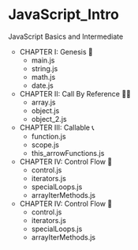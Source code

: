 # JavaScript_Intro
JavaScript Basics and Intermediate
<ul style="list-style-type: circle;">
    <li>
      <span>CHAPTER I: Genesis 🧬</span>
      <ul>
        <li>main.js</li>
        <li>string.js</li>
        <li>math.js</li>
        <li>date.js</li>
      </ul>
    </li>
    <li>
      <span>CHAPTER II: Call By Reference 🫸🫷</span>
      <ul>
        <li>array.js</li>
        <li>object.js</li>
        <li>object_2.js</li>
      </ul>
    </li>
    <li>
      <span>CHAPTER III: Callable 📞</span>
      <ul>
        <li>function.js</li>
        <li>scope.js</li>
        <li>this_arrowFunctions.js</li>
      </ul>
    </li>
    <li>
      <span>CHAPTER IV: Control Flow 🌊</span>
      <ul>
        <li>control.js</li>
        <li>iterators.js</li>
        <li>specialLoops.js</li>
        <li>arrayIterMethods.js</li>
      </ul>
    </li>
    <li>
      <span>CHAPTER IV: Control Flow 🌊</span>
      <ul>
        <li>control.js</li>
        <li>iterators.js</li>
        <li>specialLoops.js</li>
        <li>arrayIterMethods.js</li>
      </ul>
    </li>
</ul>